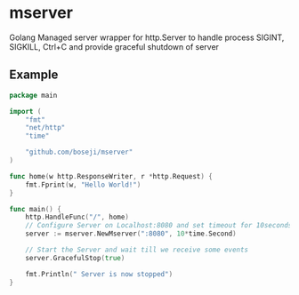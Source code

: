 # mserver
Golang Managed server wrapper for http.Server to handle process SIGINT, SIGKILL, Ctrl+C and provide graceful shutdown of server

## Example

```go
package main

import (
    "fmt"
    "net/http"
    "time"

    "github.com/boseji/mserver"
)

func home(w http.ResponseWriter, r *http.Request) {
    fmt.Fprint(w, "Hello World!")
}

func main() {
    http.HandleFunc("/", home)
    // Configure Server on Localhost:8080 and set timeout for 10seconds before force termination
    server := mserver.NewMserver(":8080", 10*time.Second)

    // Start the Server and wait till we receive some events
    server.GracefulStop(true)

    fmt.Println(" Server is now stopped")
}
```